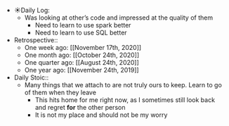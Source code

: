 - ☀️Daily Log:
    - Was looking at other’s code and impressed at the quality of them
        - Need to learn to use spark better
        - Need to learn to use SQL better
- Retrospective::
    - One week ago: [[November 17th, 2020]]
    - One month ago: [[October 24th, 2020]]
    - One quarter ago: [[August 24th, 2020]]
    - One year ago: [[November 24th, 2019]]
- Daily Stoic::
    - Many things that we attach to are not truly ours to keep. Learn to go of them when they leave
        - This hits home for me right now, as I sometimes still look back and regret __for__ the other person
        - It is not my place and should not be my worry
